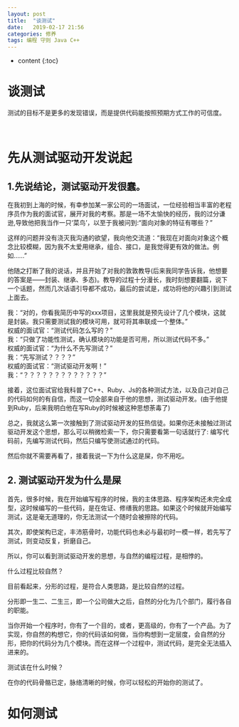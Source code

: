 ```yaml
---
layout: post
title:  "谈测试"
date:   2019-02-17 21:56
categories: 修养
tags: 编程 守则 Java C++
---
```

* content
{:toc}
# 谈测试

测试的目标不是更多的发现错误，而是提供代码能按照预期方式工作的可信度。

<br/>

#  先从测试驱动开发说起

## 1.先说结论，测试驱动开发很蠢。

在我初到上海的时候，有幸参加某一家公司的一场面试，一位经验相当丰富的老程序员作为我的面试官，展开对我的考察。那是一场不太愉快的经历，我的过分谦逊,导致他把我当作一只‘菜鸟’，以至于我被问到:“面向对象的特征有哪些？”<br/>

这样的问题并没有浇灭我沟通的欲望，我向他交流道：“我现在对面向对象这个概念比较模糊，因为我不太爱用继承，组合、接口，是我觉得更有效的做法。例如……”<br/>

他随之打断了我的说话，并且开始了对我的敦敦教导(后来我同学告诉我，他想要的答案是——封装、继承、多态)。教导的过程十分漫长，我时刻想要翻篇，说下一个话题，然而几次话语引导都不成功，最后的尝试是，成功将他的兴趣引到测试上面去。<br/>

我：“对的，你看我简历中写的xxx项目，这里我就是预先设计了几个模块，这就是封装。我只需要测试我的模块可用，就可将其串联成一个整体。”<br/>
权威的面试官：“测试代码怎么写的？”<br/>
我：“只做了功能性测试，确认模块的功能是否可用，所以测试代码不多。”<br/>
权威的面试官：“为什么不先写测试？”<br/>
我：“先写测试？？？？”<br/>
权威的面试官：“测试驱动开发啊！”<br/>
我：“？？？？？？？？？？？？？”<br/>

接着，这位面试官给我科普了C++、Ruby、Js的各种测试方法，以及自己对自己的代码如何的有自信，而这一切全部来自于他的思想，测试驱动开发。(由于他提到Ruby，后来我明白他在写Ruby的时候被这种思想荼毒了)<br/>

总之，我就这么第一次接触到了测试驱动开发的狂热信徒。如果你还未接触过测试驱动开发这个思想，那么可以稍微检索一下，你只需要看第一句话就行了: 编写代码前，先编写测试代码，然后只编写使测试通过的代码。<br/>

然后你就不需要再看了，接着我说一下为什么这是屎，你不用吃。

## 2. 测试驱动开发为什么是屎

首先，很多时候，我在开始编写程序的时候，我的主体思路、程序架构还未完全成型，这时候编写的一些代码，是在佐证、修缮我的思路。如果这个时候就开始编写测试，这是毫无道理的，你无法测试一个随时会被擦除的代码。<br/>

其次，即使架构已定，丰沛筋骨时，功能代码也未必与最初时一模一样，若先写了测试，则变动反复，折磨自己。<br/>

所以，你可以看到测试驱动开发的思想，与自然的编程过程，是相悖的。<br/>

什么过程比较自然？<br/>

目前看起来，分形的过程，是符合人类思路，是比较自然的过程。<br/>

分形即一生二、二生三，即一个公司做大之后，自然的分化为几个部门，履行各自的职能。<br/>

当你开始一个程序时，你有了一个目的，或者，更高级的，你有了一个产品。为了实现，你自然的构想它，你的代码该如何做，当你构想到一定层度，会自然的分形，把你的代码分为几个模块。而在这样一个过程中，测试代码，是完全无法插入进来的。<br/> 

测试该在什么时候？<br/>

在你的代码骨骼已定，脉络清晰的时候，你可以轻松的开始你的测试了。

# 如何测试












